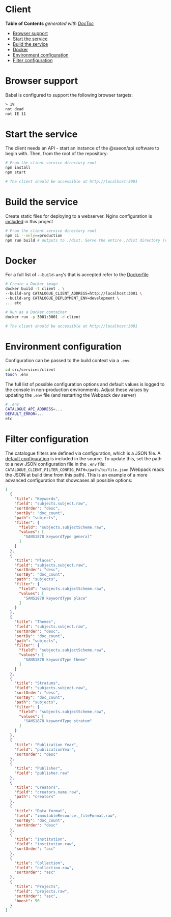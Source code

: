 # Client

<!-- START doctoc generated TOC please keep comment here to allow auto update -->
<!-- DON'T EDIT THIS SECTION, INSTEAD RE-RUN doctoc TO UPDATE -->
**Table of Contents**  *generated with [DocToc](https://github.com/thlorenz/doctoc)*

- [Browser support](#browser-support)
- [Start the service](#start-the-service)
- [Build the service](#build-the-service)
- [Docker](#docker)
- [Environment configuration](#environment-configuration)
- [Filter configuration](#filter-configuration)

<!-- END doctoc generated TOC please keep comment here to allow auto update -->

# Browser support
Babel is configured to support the following browser targets:

```txt
> 1%
not dead
not IE 11
```

# Start the service
The client needs an API - start an instance of the @saeon/api software to begin with. Then, from the root of the repository:

```sh
# From the client service directory root
npm install
npm start

# The client should be accessible at http://localhost:3001
```

# Build the service
Create static files for deploying to a webserver. Nginx configuration is [included](nginx) in this project

```sh
# From the client service directory root
npm ci --only==production
npm run build # outputs to ./dist. Serve the entire ./dist directory (entry point is index.html)
```

# Docker

For a full list of `--build-arg`'s that is accepted refer to the [Dockerfile](Dockerfile)

```sh
# Create a Docker image
docker build -t client . \
--build-arg CATALOGUE_CLIENT_ADDRESS=http://localhost:3001 \
--build-arg CATALOGUE_DEPLOYMENT_ENV=development \
... etc

# Run as a Docker container
docker run -p 3001:3001 -d client

# The client should be accessible at http://localhost:3001
```

# Environment configuration

Configuration can be passed to the build context via a `.env`:

```sh
cd src/services/client
touch .env
```
The full list of possible configuration options and default values is logged to the console in non-production environments. Adjust these values by updating the `.env` file (and restarting the Webpack dev server)

```sh
# .env
CATALOGUE_API_ADDRESS=...
DEFAULT_ERROR=...
etc
```

# Filter configuration
The catalogue filters are defined via configuration, which is a JSON file. A [default configuration](default-filter-config.json) is included in the source. To update this, set the path to a new JSON configuration file in the `.env` file: `CATALOGUE_CLIENT_FILTER_CONFIG_PATH=/path/to/file.json` (Webpack reads the JSON at build time from this path). This is an example of a more advanced configuration that showcases all possible options:

```json
[
  {
    "title": "Keywords",
    "field": "subjects.subject.raw",
    "sortOrder": "desc",
    "sortBy": "doc_count",
    "path": "subjects",
    "filter": {
      "field": "subjects.subjectScheme.raw",
      "values": [
        "SANS1878 keywordType general"
      ]
    }
  },
  {
    "title": "Places",
    "field": "subjects.subject.raw",
    "sortOrder": "desc",
    "sortBy": "doc_count",
    "path": "subjects",
    "filter": {
      "field": "subjects.subjectScheme.raw",
      "values": [
        "SANS1878 keywordType place"
      ]
    }
  },
  {
    "title": "Themes",
    "field": "subjects.subject.raw",
    "sortOrder": "desc",
    "sortBy": "doc_count",
    "path": "subjects",
    "filter": {
      "field": "subjects.subjectScheme.raw",
      "values": [
        "SANS1878 keywordType theme"
      ]
    }
  },
  {
    "title": "Stratums",
    "field": "subjects.subject.raw",
    "sortOrder": "desc",
    "sortBy": "doc_count",
    "path": "subjects",
    "filter": {
      "field": "subjects.subjectScheme.raw",
      "values": [
        "SANS1878 keywordType stratum"
      ]
    }
  },
  {
    "title": "Publication Year",
    "field": "publicationYear",
    "sortOrder": "desc"
  },
  {
    "title": "Publisher",
    "field": "publisher.raw"
  },
  {
    "title": "Creators",
    "field": "creators.name.raw",
    "path": "creators"
  },
  {
    "title": "Data format",
    "field": "immutableResource._fileFormat.raw",
    "sortBy": "doc_count",
    "sortOrder": "desc"
  },
  {
    "title": "Institution",
    "field": "institution.raw",
    "sortOrder": "asc"
  },
  {
    "title": "Collection",
    "field": "collection.raw",
    "sortOrder": "asc"
  },
  {
    "title": "Projects",
    "field": "projects.raw",
    "sortOrder": "asc",
    "boost": 50
  }  
]
```